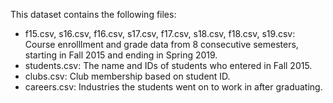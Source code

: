 This dataset contains the following files:

- f15.csv, s16.csv, f16.csv, s17.csv, f17.csv, s18.csv, f18.csv, s19.csv: Course enrolllment and grade data from 8 consecutive semesters, starting in Fall 2015 and ending in Spring 2019.
- students.csv: The name and IDs of students who entered in Fall 2015.
- clubs.csv: Club membership based on student ID.
- careers.csv: Industries the students went on to work in after graduating.

